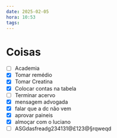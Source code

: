 ```yaml
---
date: 2025-02-05
hora: 10:53
tags:
---
```





# Coisas
- [ ] Academia
- [x] Tomar remédio
- [x] Tomar Creatina
- [x] Colocar contas na tabela
- [ ] Terminar acervo
- [x] mensagem advogada
- [x] falar que a dc não vem
- [x] aprovar paineis
- [x] almoçar com o luciano
- [ ] ASGdasfreadg234131@£123@§rqweqd